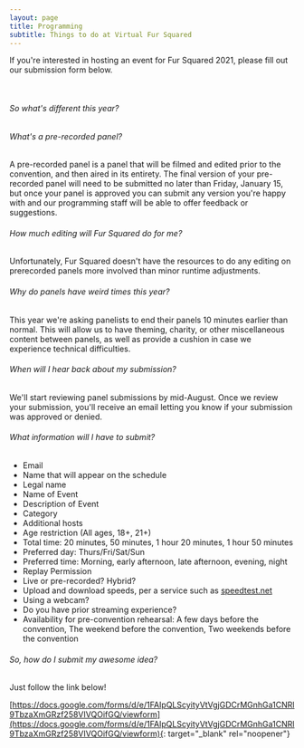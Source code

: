 ```yaml
---
layout: page
title: Programming
subtitle: Things to do at Virtual Fur Squared
---
```


If you're interested in hosting an event for Fur Squared 2021, please fill out our submission form below.

&nbsp;

###### So what's different this year?

###### What's a pre-recorded panel?

A pre-recorded panel is a panel that will be filmed and edited prior to the convention, and then aired in its entirety. The final version of your pre-recorded panel will need to be submitted no later than Friday, January 15, but once your panel is approved you can submit any version you're happy with and our programming staff will be able to offer feedback or suggestions.

###### How much editing will Fur Squared do for me?

Unfortunately, Fur Squared doesn't have the resources to do any editing on prerecorded panels more involved than minor runtime adjustments.

###### Why do panels have weird times this year?

This year we're asking panelists to end their panels 10 minutes earlier than normal. This will allow us to have theming, charity, or other miscellaneous content between panels, as well as provide a cushion in case we experience technical difficulties.

###### When will I hear back about my submission?

We'll start reviewing panel submissions by mid-August. Once we review your submission, you'll receive an email letting you know if your submission was approved or denied.

###### What information will I have to submit?
* Email
* Name that will appear on the schedule
* Legal name
* Name of Event
* Description of Event
* Category
* Additional hosts
* Age restriction (All ages, 18+, 21+)
* Total time: 20 minutes, 50 minutes, 1 hour 20 minutes, 1 hour 50 minutes
* Preferred day: Thurs/Fri/Sat/Sun
* Preferred time: Morning, early afternoon, late afternoon, evening, night
* Replay Permission
* Live or pre-recorded?  Hybrid?
* Upload and download speeds, per a service such as [speedtest.net](https://www.speedtest.net/)
* Using a webcam?
* Do you have prior streaming experience?
* Availability for pre-convention rehearsal: A few days before the convention, The weekend before the convention, Two weekends before the convention

###### So, how do I submit my awesome idea?

Just follow the link below\!

[https://docs.google.com/forms/d/e/1FAIpQLScyityVtVgjGDCrMGnhGa1CNRl9TbzaXmGRzf258VIVQOifGQ/viewform](https://docs.google.com/forms/d/e/1FAIpQLScyityVtVgjGDCrMGnhGa1CNRl9TbzaXmGRzf258VIVQOifGQ/viewform){: target="_blank" rel="noopener"}
